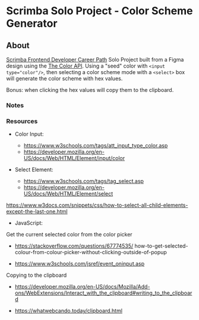 # Scrimba Solo Project - Color Scheme Generator

## About
[Scrimba Frontend Developer Career Path](https://scrimba.com/learn/frontend) Solo Project
built from a Figma design using the [The Color API](https://www.thecolorapi.com/).  Using a "seed" color with `<input type="color"/>`, then selecting a color scheme mode with a `<select>` box will generate the
color scheme with hex values.

Bonus: when clicking the hex values will copy them to the 
clipboard.

### Notes

### Resources
- Color Input:
    - https://www.w3schools.com/tags/att_input_type_color.asp
    - https://developer.mozilla.org/en-US/docs/Web/HTML/Element/input/color

- Select Element:
    - https://www.w3schools.com/tags/tag_select.asp
    - https://developer.mozilla.org/en-US/docs/Web/HTML/Element/select

https://www.w3docs.com/snippets/css/how-to-select-all-child-elements-except-the-last-one.html

- JavaScript:

Get the current selected color from the color picker

- https://stackoverflow.com/questions/67774535/   how-to-get-selected-colour-from-colour-picker-without-clicking-outside-of-popup

- https://www.w3schools.com/jsref/event_oninput.asp

Copying to the clipboard

- https://developer.mozilla.org/en-US/docs/Mozilla/Add-ons/WebExtensions/Interact_with_the_clipboard#writing_to_the_clipboard

- https://whatwebcando.today/clipboard.html